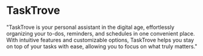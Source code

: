 # TaskTrove
"TaskTrove is your personal assistant in the digital age, effortlessly organizing your to-dos, reminders, and schedules in one convenient place. With intuitive features and customizable options, TaskTrove helps you stay on top of your tasks with ease, allowing you to focus on what truly matters."
